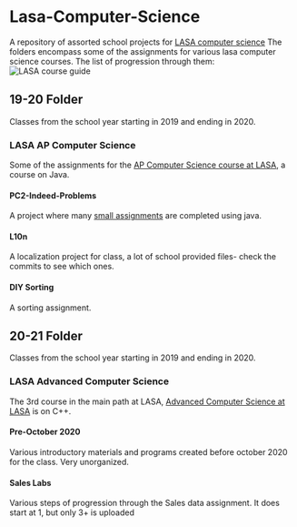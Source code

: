 # Lasa-Computer-Science

A repository of assorted school projects for [LASA computer science](https://lasacs.com) The folders encompass some of the assignments for various lasa computer science courses. The list of progression through them: ![LASA course guide](https://lasacs.com/wp-content/uploads/2020/04/courses.jpg)

## 19-20 Folder

Classes from the school year starting in 2019 and ending in 2020.

### LASA AP Computer Science

Some of the assignments for the [AP Computer Science course at LASA](https://lasacs.com/ap), a course on Java.

#### PC2-Indeed-Problems

A project where many [small assignments](https://docs.google.com/document/d/1oWQp0Va5nD7I57TGFM-gcqhPXOqNPuo__5mhFS-jcjE/edit?usp=sharing) are completed using java.

#### L10n

A localization project for class, a lot of school provided files- check the commits to see which ones.

#### DIY Sorting

A sorting assignment.

## 20-21 Folder

Classes from the school year starting in 2019 and ending in 2020.

### LASA Advanced Computer Science

The 3rd course in the main path at LASA, [Advanced Computer Science at LASA](https://lasacs.com/acp) is on C++.

#### Pre-October 2020

Various introductory materials and programs created before october 2020 for the class. Very unorganized.

#### Sales Labs

Various steps of progression through the Sales data assignment. It does start at 1, but only 3+ is uploaded